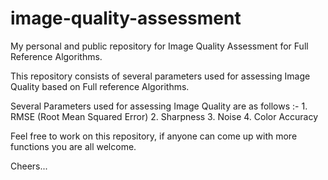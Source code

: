 # image-quality-assessment
My personal and public repository for Image Quality Assessment for Full Reference Algorithms.

This repository consists of several parameters used for assessing Image Quality based on Full reference Algorithms.

Several Parameters used for assessing Image Quality are as follows :-
	1. RMSE (Root Mean Squared Error)
	2. Sharpness
	3. Noise
	4. Color Accuracy


Feel free to work on this repository, if anyone can come up with more functions you are all welcome.

Cheers...

